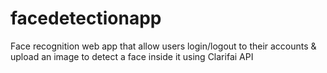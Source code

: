 # facedetectionapp
Face recognition web app that allow users login/logout to their accounts &amp; upload an image to detect a face inside it using Clarifai API
